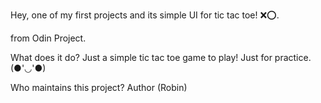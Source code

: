 Hey, one of my first projects and its simple UI for tic tac toe! ❌⭕.

from Odin Project.

What does it do? Just a simple tic tac toe game to play! Just for practice. (●'◡'●)

Who maintains this project? Author (Robin)
